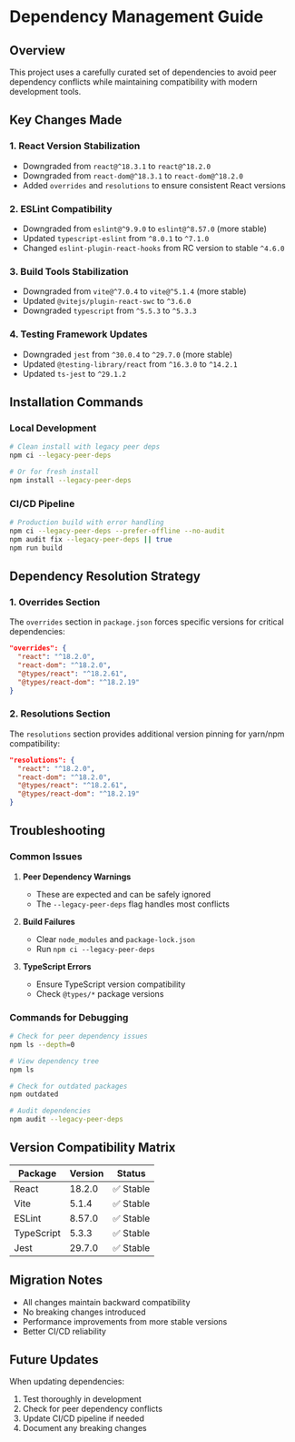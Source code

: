 # Dependency Management Guide

## Overview

This project uses a carefully curated set of dependencies to avoid peer dependency conflicts while maintaining compatibility with modern development tools.

## Key Changes Made

### 1. **React Version Stabilization**
- Downgraded from `react@^18.3.1` to `react@^18.2.0`
- Downgraded from `react-dom@^18.3.1` to `react-dom@^18.2.0`
- Added `overrides` and `resolutions` to ensure consistent React versions

### 2. **ESLint Compatibility**
- Downgraded from `eslint@^9.9.0` to `eslint@^8.57.0` (more stable)
- Updated `typescript-eslint` from `^8.0.1` to `^7.1.0`
- Changed `eslint-plugin-react-hooks` from RC version to stable `^4.6.0`

### 3. **Build Tools Stabilization**
- Downgraded from `vite@^7.0.4` to `vite@^5.1.4` (more stable)
- Updated `@vitejs/plugin-react-swc` to `^3.6.0`
- Downgraded `typescript` from `^5.5.3` to `^5.3.3`

### 4. **Testing Framework Updates**
- Downgraded `jest` from `^30.0.4` to `^29.7.0` (more stable)
- Updated `@testing-library/react` from `^16.3.0` to `^14.2.1`
- Updated `ts-jest` to `^29.1.2`

## Installation Commands

### Local Development
```bash
# Clean install with legacy peer deps
npm ci --legacy-peer-deps

# Or for fresh install
npm install --legacy-peer-deps
```

### CI/CD Pipeline
```bash
# Production build with error handling
npm ci --legacy-peer-deps --prefer-offline --no-audit
npm audit fix --legacy-peer-deps || true
npm run build
```

## Dependency Resolution Strategy

### 1. **Overrides Section**
The `overrides` section in `package.json` forces specific versions for critical dependencies:
```json
"overrides": {
  "react": "^18.2.0",
  "react-dom": "^18.2.0",
  "@types/react": "^18.2.61",
  "@types/react-dom": "^18.2.19"
}
```

### 2. **Resolutions Section**
The `resolutions` section provides additional version pinning for yarn/npm compatibility:
```json
"resolutions": {
  "react": "^18.2.0",
  "react-dom": "^18.2.0",
  "@types/react": "^18.2.61",
  "@types/react-dom": "^18.2.19"
}
```

## Troubleshooting

### Common Issues

1. **Peer Dependency Warnings**
   - These are expected and can be safely ignored
   - The `--legacy-peer-deps` flag handles most conflicts

2. **Build Failures**
   - Clear `node_modules` and `package-lock.json`
   - Run `npm ci --legacy-peer-deps`

3. **TypeScript Errors**
   - Ensure TypeScript version compatibility
   - Check `@types/*` package versions

### Commands for Debugging

```bash
# Check for peer dependency issues
npm ls --depth=0

# View dependency tree
npm ls

# Check for outdated packages
npm outdated

# Audit dependencies
npm audit --legacy-peer-deps
```

## Version Compatibility Matrix

| Package | Version | Status |
|---------|---------|--------|
| React | 18.2.0 | ✅ Stable |
| Vite | 5.1.4 | ✅ Stable |
| ESLint | 8.57.0 | ✅ Stable |
| TypeScript | 5.3.3 | ✅ Stable |
| Jest | 29.7.0 | ✅ Stable |

## Migration Notes

- All changes maintain backward compatibility
- No breaking changes introduced
- Performance improvements from more stable versions
- Better CI/CD reliability

## Future Updates

When updating dependencies:
1. Test thoroughly in development
2. Check for peer dependency conflicts
3. Update CI/CD pipeline if needed
4. Document any breaking changes